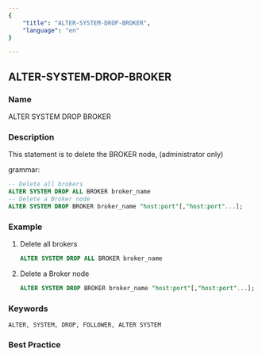 ```yaml
---
{
    "title": "ALTER-SYSTEM-DROP-BROKER",
    "language": "en"
}

---
```


<!--
Licensed to the Apache Software Foundation (ASF) under one
or more contributor license agreements.  See the NOTICE file
distributed with this work for additional information
regarding copyright ownership.  The ASF licenses this file
to you under the Apache License, Version 2.0 (the
"License"); you may not use this file except in compliance
with the License.  You may obtain a copy of the License at

  http://www.apache.org/licenses/LICENSE-2.0

Unless required by applicable law or agreed to in writing,
software distributed under the License is distributed on an
"AS IS" BASIS, WITHOUT WARRANTIES OR CONDITIONS OF ANY
KIND, either express or implied.  See the License for the
specific language governing permissions and limitations
under the License.
-->

## ALTER-SYSTEM-DROP-BROKER

### Name

ALTER SYSTEM DROP BROKER

### Description

This statement is to delete the BROKER node, (administrator only)

grammar:

```sql
-- Delete all brokers
ALTER SYSTEM DROP ALL BROKER broker_name
-- Delete a Broker node
ALTER SYSTEM DROP BROKER broker_name "host:port"[,"host:port"...];
````

### Example

1. Delete all brokers

    ```sql
    ALTER SYSTEM DROP ALL BROKER broker_name
    ````

2. Delete a Broker node

    ```sql
    ALTER SYSTEM DROP BROKER broker_name "host:port"[,"host:port"...];
    ````

### Keywords

    ALTER, SYSTEM, DROP, FOLLOWER, ALTER SYSTEM

### Best Practice


